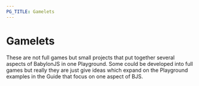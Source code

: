 ```yaml
---
PG_TITLE: Gamelets
---
```


# Gamelets

These are not full games but small projects that put together several aspects of BabylonJS in one Playground. 
Some could be developed into full games but really they are just give ideas which expand on the Playground examples 
in the Guide that focus on one aspect of BJS.

